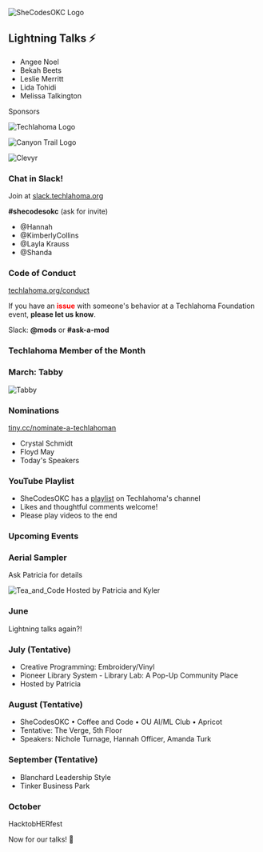 ![SheCodesOKC Logo](https://personal-k8s-main-space.nyc3.digitaloceanspaces.com/simpleslides.dev/user-uploads/40/01HSMEQDP64ABGZHRHE3FY86BS.png)

## Lightning Talks ⚡
* Angee Noel
* Bekah Beets
* Leslie Merritt
* Lida Tohidi
* Melissa Talkington

Sponsors

![Techlahoma Logo](https://personal-k8s-main-space.nyc3.digitaloceanspaces.com/simpleslides.dev/user-uploads/38/01HSMEHB913M3M3NFF1ZQE0KY7.png)

![Canyon Trail Logo](https://personal-k8s-main-space.nyc3.digitaloceanspaces.com/simpleslides.dev/user-uploads/39/01HSMEJ54758WV0XX7TVZ42Z48.png)

![Clevyr](https://personal-k8s-main-space.nyc3.digitaloceanspaces.com/simpleslides.dev/user-uploads/36/01HSME9XYP9DPZE96G9EQA2146.png)

### Chat in Slack!
Join at [slack.techlahoma.org](https://slack.techlahoma.org)

**#shecodesokc** (ask for invite)
- @Hannah
- @KimberlyCollins
- @Layla Krauss
- @Shanda

### Code of Conduct
[techlahoma.org/conduct](https://techlahoma.org/conduct)

If you have an <span style="color: red;">**issue**</span> with someone's behavior at a Techlahoma Foundation event, **please let us know**.  

Slack: **@mods** or **#ask-a-mod**

### Techlahoma Member of the Month

### March: Tabby
![Tabby](https://www.techlahoma.org/wp-content/uploads/2025/03/Member-of-the-Month_-_March-2025_-_Tabby-Douglass.jpg)

### Nominations
[tiny.cc/nominate-a-techlahoman](https://tiny.cc/nominate-a-techlahoman)
* Crystal Schmidt
* Floyd May
* Today's Speakers

### YouTube Playlist
* SheCodesOKC has a [playlist](https://www.youtube.com/playlist?list=PLdW0ayjzW_LCTxJGdEZ63341aTLDGJAbb) on Techlahoma's channel
* Likes and thoughtful comments welcome!
* Please play videos to the end

### Upcoming Events

### Aerial Sampler
Ask Patricia for details

![Tea_and_Code](https://secure.meetupstatic.com/photos/event/5/7/c/d/600_527422477.webp?w=384)
Hosted by Patricia and Kyler

### June
Lightning talks again?!

### July (Tentative)
* Creative Programming: Embroidery/Vinyl
* Pioneer Library System - Library Lab: A Pop-Up Community Place
* Hosted by Patricia

### August (Tentative)
* SheCodesOKC • Coffee and Code • OU AI/ML Club • Apricot
* Tentative: The Verge, 5th Floor
* Speakers: Nichole Turnage, Hannah Officer, Amanda Turk

### September (Tentative)
* Blanchard Leadership Style
* Tinker Business Park

### October
HacktobHERfest

Now for our talks! 🎉
